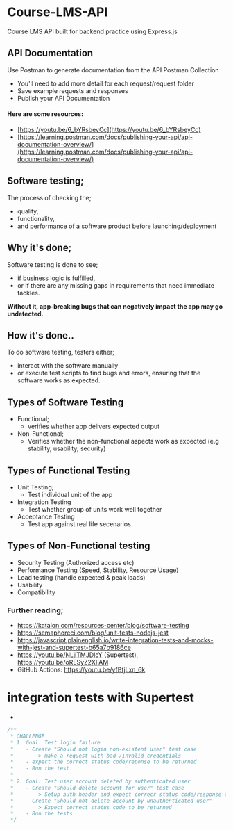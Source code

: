 # Course-LMS-API
Course LMS API built for backend practice using Express.js


## API Documentation
Use Postman to generate documentation from the API Postman Collection
- You'll need to add more detail for each request/request folder
- Save example requests and responses
- Publish your API Documentation

#### Here are some resources:
- [https://youtu.be/6_bYRsbeyCc](https://youtu.be/6_bYRsbeyCc)
- [https://learning.postman.com/docs/publishing-your-api/api-documentation-overview/](https://learning.postman.com/docs/publishing-your-api/api-documentation-overview/)


## Software testing;
The process of checking the;
- quality, 
- functionality, 
- and performance 
of a software product before launching/deployment

## Why it's done;
Software testing is done to see; 
- if business logic is fulfilled, 
- or if there are any missing gaps in requirements that need immediate tackles. 

**Without it, app-breaking bugs that can negatively impact the app may go undetected.**

## How it's done..
To do software testing, testers either;
- interact with the software manually 
- or execute test scripts 
to find bugs and errors, ensuring that the software works as expected.

## Types of Software Testing
- Functional;
    * verifies whether app delivers expected output
- Non-Functional;
    * Verifies whether the non-functional aspects work as expected (e.g stability, usability, security)

## Types of Functional Testing
- Unit Testing;
    * Test individual unit of the app
- Integration Testing
    * Test whether group of units work well together
- Acceptance Testing
    * Test app against real life secenarios

## Types of Non-Functional testing
- Security Testing (Authorized access etc)
- Performance Testing (Speed, Stability, Resource Usage)
- Load testing (handle expected & peak loads)
- Usability
- Compatibility

### Further reading;
- https://katalon.com/resources-center/blog/software-testing
- https://semaphoreci.com/blog/unit-tests-nodejs-jest
- https://javascript.plainenglish.io/write-integration-tests-and-mocks-with-jest-and-supertest-b65a7b9186ce
- https://youtu.be/NLjiTMJDIcY (Supertest), https://youtu.be/oRESyZ2XFAM
- GitHub Actions: https://youtu.be/yfBtjLxn_6k


# integration tests with Supertest
- 

```js
/**
 * CHALLENGE
 * 1. Goal: Test login failure
 *    - Create "Should not login non-existent user" test case
 *        > make a request with bad /Invalid credentials
 *    - expect the correct status code/reponse to be returned
 *    - Run the test.
 * 
 * 2. Goal: Test user account deleted by authenticated user
 *    - Create "Should delete account for user" test case
 *        > Setup auth header and expect correcr status code/response to be returned
 *    - Create "Should not delete account by unauthenticated user"
 *        > Expect correct status code to be returned
 *    - Run the tests  
 */
```